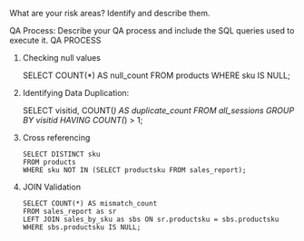 What are your risk areas? Identify and describe them.



QA Process:
Describe your QA process and include the SQL queries used to execute it.
QA PROCESS

1.	Checking null values

	SELECT COUNT(*) AS null_count
	FROM products
	WHERE sku IS NULL;

2.	Identifying Data Duplication:
	
	SELECT visitid, COUNT(*) AS duplicate_count
	FROM all_sessions
	GROUP BY visitid
	HAVING COUNT(*) > 1;

3.	Cross referencing

		SELECT DISTINCT sku
		FROM products
		WHERE sku NOT IN (SELECT productsku FROM sales_report);


4.	JOIN Validation 


		SELECT COUNT(*) AS mismatch_count
		FROM sales_report as sr
		LEFT JOIN sales_by_sku as sbs ON sr.productsku = sbs.productsku
		WHERE sbs.productsku IS NULL;
